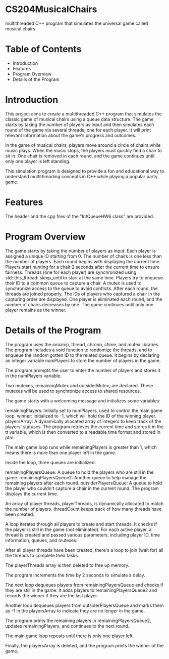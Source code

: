 # CS204MusicalChairs
multithreaded C++ program that simulates the universal  game called musical chairs
# Table of Contents
* Introduction
* Features
* Program Overview
* Details of the Program
# Introduction
This project aims to create a multithreaded C++ program that simulates the classic game of musical chairs using a queue data structure. The game starts by taking the number of players as input and then simulates each round of the game via several threads, one for each player. It will print relevant information about the game's progress and outcomes.

In the game of musical chairs, players move around a circle of chairs while music plays. When the music stops, the players must quickly find a chair to sit in. One chair is removed in each round, and the game continues until only one player is left standing.

This simulation program is designed to provide a fun and educational way to understand multithreading concepts in C++ while playing a popular party game.

# Features
The header and the cpp files of the "IntQueueHW6 class" are provided.

# Program Overview
The game starts by taking the number of players as input.
Each player is assigned a unique ID starting from 0.
The number of chairs is one less than the number of players.
Each round begins with displaying the current time.
Players start hunting for a chair 2 seconds after the current time to ensure fairness.
Threads (one for each player) are synchronized using std::this_thread::sleep_until to start at the same time.
Players try to enqueue their ID to a common queue to capture a chair.
A mutex is used to synchronize access to the queue to avoid conflicts.
After each round, the threads are joined properly.
The IDs of players who captured a chair in the capturing order are displayed.
One player is eliminated each round, and the number of chairs decreases by one.
The game continues until only one player remains as the winner.

# Details of the Program
The program uses the iomanip, thread, chrono, ctime, and mutex libraries.
The program includes a void function to randomize the threads, and to enqueue the random gotten ID to the related queue.
It begins by declaring an integer variable numPlayers to store the number of players in the game.

The program prompts the user to enter the number of players and stores it in the numPlayers variable.

Two mutexes, remainingMutex and outsiderMutex, are declared. These mutexes will be used to synchronize access to shared resources.

The game starts with a welcoming message and initializes some variables:

remainingPlayers: Initially set to numPlayers, used to control the main game loop.
winner: Initialized to -1, which will hold the ID of the winning player.
playersArray: A dynamically allocated array of integers to keep track of the players' statuses.
The program retrieves the current time and stores it in the tt variable, which is then converted to a readable time format and stored in ptm.

The main game loop runs while remainingPlayers is greater than 1, which means there is more than one player left in the game.

Inside the loop, three queues are initialized:

remainingPlayersQueue: A queue to hold the players who are still in the game.
remainingPlayersQueue2: Another queue to help manage the remaining players after each round.
outsiderPlayersQueue: A queue to hold the player who couldn't capture a chair in the current round.
The program displays the current time.

An array of player threads, playerThreads, is dynamically allocated to match the number of players. threadCount keeps track of how many threads have been created.

A loop iterates through all players to create and start threads. It checks if the player is still in the game (not eliminated). For each active player, a thread is created and passed various parameters, including player ID, time information, queues, and mutexes.

After all player threads have been created, there's a loop to join (wait for) all the threads to complete their tasks.

The playerThreads array is then deleted to free up memory.

The program increments the time by 2 seconds to simulate a delay.

The next loop dequeues players from remainingPlayersQueue and checks if they are still in the game. It adds players to remainingPlayersQueue2 and records the winner if they are the last player.

Another loop dequeues players from outsiderPlayersQueue and marks them as -1 in the playersArray to indicate they are no longer in the game.

The program prints the remaining players in remainingPlayersQueue2, updates remainingPlayers, and continues to the next round.

The main game loop repeats until there is only one player left.

Finally, the playersArray is deleted, and the program prints the winner of the game.




